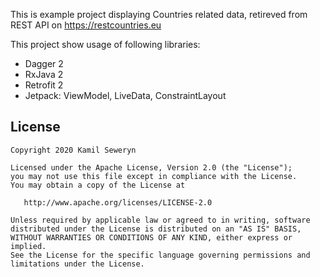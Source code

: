 This is example project displaying Countries related data, retireved from REST API on https://restcountries.eu

This project show usage of following libraries:
- Dagger 2
- RxJava 2
- Retrofit 2
- Jetpack: ViewModel, LiveData, ConstraintLayout

## License

    Copyright 2020 Kamil Seweryn

    Licensed under the Apache License, Version 2.0 (the "License");
    you may not use this file except in compliance with the License.
    You may obtain a copy of the License at

       http://www.apache.org/licenses/LICENSE-2.0

    Unless required by applicable law or agreed to in writing, software
    distributed under the License is distributed on an "AS IS" BASIS,
    WITHOUT WARRANTIES OR CONDITIONS OF ANY KIND, either express or implied.
    See the License for the specific language governing permissions and
    limitations under the License.
